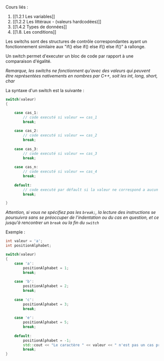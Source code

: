 Cours liés : 

1. [[1.2.1 Les variables]]
2. [[1.2.2 Les littéraux - (valeurs hardcodées)]]
3. [[1.4.2 Types de données]]
4. [[1.8. Les conditions]]

Les switchs sont des structures de contrôle correspondantes ayant un fonctionnement similaire aux "if() else if() else if() else if()" à rallonge.

Un switch permet d'executer un bloc de code par rapport à une comparaison d'égalité. 

*Remarque, les switchs ne fonctionnent qu'avec des valeurs qui peuvent être représentées nativements en nombres par C++, soit les int, long, short, char*

La syntaxe d'un switch est la suivante : 
```cpp
switch(valeur)
{

	case cas_1:
		// code executé si valeur == cas_1
		break;
		
	case cas_2:
		// code executé si valeur == cas_2
		break;
		
	case cas_3:
		// code executé si valeur == cas_3
		break;
		
	case cas_n:
		// code executé si valeur == cas_4
		break;
		
	default:
		// code executé par défault si la valeur ne correspond a aucun des cas.
		break;

}
```

*Attention, si vous ne spécifiez pas les `break;`, la lecture des instructions se poursuivra sans se préoccuper de l'indentation ou du cas en question, et ce jusqu'à rencontrer un `break` ou la fin du `switch`*

Exemple : 
```cpp
int valeur = 'a';
int positionAlphabet;

switch(valeur)
{
	case 'a':
		positionAlphabet = 1;
		break;
		
	case 'b':
		positionAlphabet = 2;
		break;
		
	case 'c':
		positionAlphabet = 3;
		break;
		
	case 'e':
		positionAlphabet = 5;
		break;
		
	default:
		positionAlphabet = -1;
		std::cout << "Le caractère " << valeur << " n'est pas un cas pris en compte" << std::endl; 
		break;
}
```

